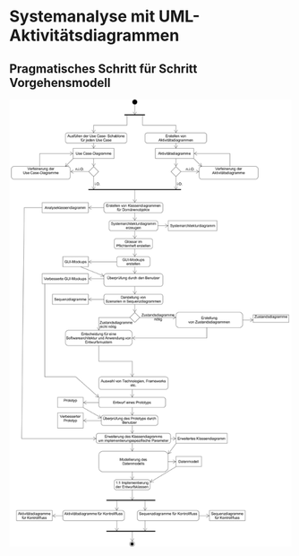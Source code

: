# Systemanalyse mit UML-Aktivitätsdiagrammen

## Pragmatisches Schritt für Schritt Vorgehensmodell

![Pragmatisches Schritt für Schritt Vorgehensmodell](vorlesung7/bilder/schrittfuerschritt.png)
